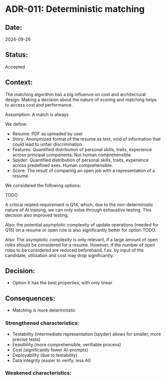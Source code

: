 # ADR-011: Deterministic matching

## Date:
2024-09-26

## Status:
Accepted

## Context:

The matching algorithm has a big influence on cost and architectural design.
Making a decision about the nature of scoring and matching helps to access
cost and performance.

Assumption: A match is always

We define:
- Resume: PDF as uploaded by user
- Story: Anonymized format of the resume as text, void of information that could lead to unfair discrimination.
- Features: Quantified distribution of personal skills, traits, experience across principal components. Not human comprehensible.
- Spyder: Quantified distribution of personal skills, traits, experience across predefined axes. Human comprehensible.
- Score: The result of comparing an open job with a representation of a resume.

We considered the following options:

TODO

A critical related requirement is Q14, which, due to the non-deterministic nature of AI training, we can
only solve through exhaustive testing. This decision also improved testing.

Also: the potential asymptotic complexity of update operations (needed for Q15) on a resume or open role is also significantly 
better for option TODO.

Also: The asymptotic complexity is only relevant, if a large amount of open roles should be considered for a resume. 
However, if the number of open roles to be considered are reduced beforehand, f.ex. by input of the candidate, 
utilization and cost may drop significantly.

## Decision:
- Option X has the best properties, with only linear 

## Consequences:
- Matching is more deterministic



### Strengthened characteristics:
- Testability (intermediate representation (spyder) allows for smaller, more precise tests)
- Feasibility (more comprehensible, verifiable process)
- Cost (significantly fewer AI-prompts)
- Deployability (due to testability)
- Data integrity (easier to verify, less AI)

### Weakened characteristics:
